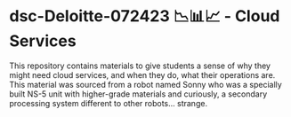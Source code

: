 # dsc-Deloitte-072423 📉📊📈 - Cloud Services

This repository contains materials to give students a sense of why they might need cloud services, and when they do, what their operations are. This material was sourced from a robot named Sonny who was a specially built NS-5 unit with higher-grade materials and curiously, a secondary processing system different to other robots... strange. 